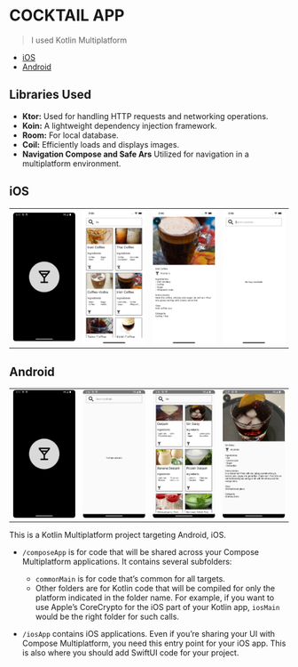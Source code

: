 # COCKTAIL APP

> I used Kotlin Multiplatform

- [iOS](#ios)
- [Android](#android)

## Libraries Used
- **Ktor:** Used for handling HTTP requests and networking operations.
- **Koin:** A lightweight dependency injection framework.
- **Room:** For local database.
- **Coil:** Efficiently loads and displays images.
- **Navigation Compose and Safe Ars** Utilized for navigation in a multiplatform environment.

## iOS
<table>
  <tr>
    <td align="center"><img src="images/android_zero.png" width="200"></td>
    <td align="center"><img src="images/ios_two.png" width="200"></td>
    <td align="center"><img src="images/ios_three.png" width="200"></td>
    <td align="center"><img src="images/ios_one.png" width="200"></td>
  </tr>
</table>

## Android
<table>
  <tr>
    <td align="center"><img src="images/android_zero.png" width="200"></td>
    <td align="center"><img src="images/android_one.png" width="200"></td>
    <td align="center"><img src="images/android_two.png" width="200"></td>
    <td align="center"><img src="images/android_three.png" width="200"></td>
  </tr>
</table>

This is a Kotlin Multiplatform project targeting Android, iOS.

* `/composeApp` is for code that will be shared across your Compose Multiplatform applications.
  It contains several subfolders:
  - `commonMain` is for code that’s common for all targets.
  - Other folders are for Kotlin code that will be compiled for only the platform indicated in the folder name.
    For example, if you want to use Apple’s CoreCrypto for the iOS part of your Kotlin app,
    `iosMain` would be the right folder for such calls.

* `/iosApp` contains iOS applications. Even if you’re sharing your UI with Compose Multiplatform,
  you need this entry point for your iOS app. This is also where you should add SwiftUI code for your project.


